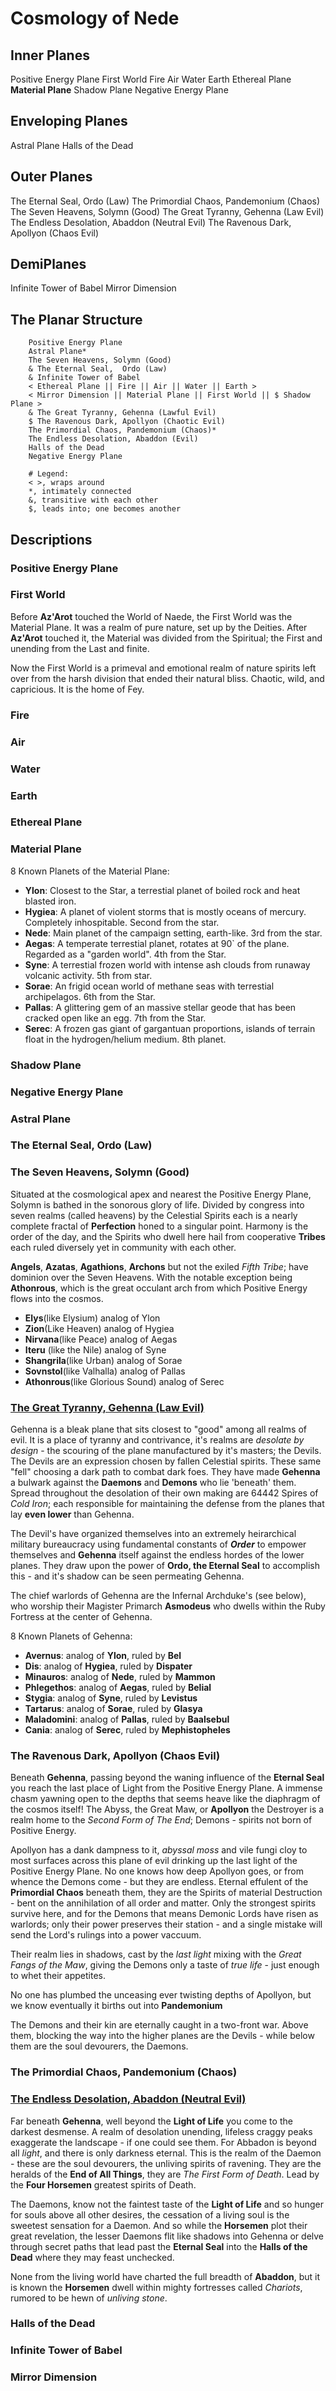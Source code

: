 # Cosmology of Nede

## Inner Planes 
Positive Energy Plane
First World
Fire
Air
Water
Earth
Ethereal Plane
**Material Plane**
Shadow Plane
Negative Energy Plane

## Enveloping Planes
Astral Plane
Halls of the Dead

## Outer Planes

The Eternal Seal,  Ordo (Law)
The Primordial Chaos, Pandemonium (Chaos)
The Seven Heavens, Solymn (Good)
The Great Tyranny, Gehenna (Law Evil)
The Endless Desolation, Abaddon (Neutral Evil)
The Ravenous Dark, Apollyon (Chaos Evil)

## DemiPlanes
Infinite Tower of Babel
Mirror Dimension

## The Planar Structure

```
    Positive Energy Plane
    Astral Plane*
    The Seven Heavens, Solymn (Good)
    & The Eternal Seal,  Ordo (Law) 
    & Infinite Tower of Babel 
    < Ethereal Plane || Fire || Air || Water || Earth >
    < Mirror Dimension || Material Plane || First World || $ Shadow Plane >
    & The Great Tyranny, Gehenna (Lawful Evil) 
    $ The Ravenous Dark, Apollyon (Chaotic Evil)
    The Primordial Chaos, Pandemonium (Chaos)*
    The Endless Desolation, Abaddon (Evil)
    Halls of the Dead
    Negative Energy Plane  

    # Legend: 
    < >, wraps around 
    *, intimately connected 
    &, transitive with each other
    $, leads into; one becomes another
```
## Descriptions

### Positive Energy Plane
### First World
Before **Az'Arot** touched the World of Naede, the First World was the Material Plane. It was a realm of pure nature, set up by the Deities. After **Az'Arot** touched it, the Material was divided from the Spiritual; the First and unending from the Last and finite. 

Now the First World is a primeval and emotional realm of nature spirits left over from the harsh division that ended their natural bliss. Chaotic, wild, and capricious. It is the home of Fey. 
### Fire
### Air
### Water
### Earth
### Ethereal Plane
### **Material Plane**
8 Known Planets of the Material Plane: 
- **Ylon**: Closest to the Star, a terrestial planet of boiled rock and heat blasted iron. 
- **Hygiea**: A planet of violent storms that is mostly oceans of mercury. Completely inhospitable. Second from the star.
- **Nede**: Main planet of the campaign setting, earth-like. 3rd from the star. 
- **Aegas**: A temperate terrestial planet, rotates at 90` of the plane. Regarded as a "garden world". 4th from the Star. 
- **Syne**: A terrestial frozen world with intense ash clouds from runaway volcanic activity. 5th from star.
- **Sorae**: An frigid ocean world of methane seas with terrestial archipelagos. 6th from the Star. 
- **Pallas**: A glittering gem of an massive stellar geode that has been cracked open like an egg. 7th from the Star. 
- **Serec**: A frozen gas giant of gargantuan proportions, islands of terrain float in the hydrogen/helium medium. 8th planet. 
### Shadow Plane
### Negative Energy Plane
### Astral Plane
### The Eternal Seal,  Ordo (Law)
### The Seven Heavens, Solymn (Good)

Situated at the cosmological apex and nearest the Positive Energy Plane, Solymn is bathed in the sonorous glory of life. Divided by congress into seven realms (called heavens) by the Celestial Spirits each is a nearly complete fractal of **Perfection** honed to a singular point. Harmony is the order of the day, and the Spirits who dwell here hail from cooperative **Tribes** each ruled diversely yet in community with each other. 

**Angels**, **Azatas**, **Agathions**, **Archons** but not the exiled *Fifth Tribe*; have dominion over the Seven Heavens. With the notable exception being **Athonrous**, which is the great occulant arch from which Positive Energy flows into the cosmos. 

- **Elys**(like Elysium) analog of Ylon
- **Zion**(Like Heaven) analog of Hygiea
- **Nirvana**(like Peace) analog of Aegas
- **Iteru** (like the Nile) analog of Syne
- **Shangrila**(like Urban) analog of Sorae
- **Sovnstol**(like Valhalla) analog of Pallas
- **Athonrous**(like Glorious Sound) analog of Serec 
### <u>The Great Tyranny, Gehenna (Law Evil)</u>

Gehenna is a bleak plane that sits closest to "good" among all realms of evil. It is a place of tyranny and contrivance, it's realms are *desolate by design* - the scouring of the plane manufactured by it's masters; the Devils. The Devils are an expression chosen by fallen Celestial spirits. These same "fell" choosing a dark path to combat dark foes. They have made **Gehenna** a bulwark against the **Daemons** and **Demons** who lie 'beneath' them. Spread throughout the desolation of their own making are 64442 Spires of *Cold Iron*; each responsible for maintaining the defense from the planes that lay **even lower** than Gehenna. 

The Devil's have organized themselves into an extremely heirarchical military bureaucracy using fundamental constants of ***Order*** to empower themselves and **Gehenna** itself against the endless hordes of the lower planes. They draw upon the power of **Ordo, the Eternal Seal** to accomplish this - and it's shadow can be seen permeating Gehenna. 

The chief warlords of Gehenna are the Infernal Archduke's (see below), who worship their Magister Primarch **Asmodeus** who dwells within the Ruby Fortress at the center of Gehenna. 

8 Known Planets of Gehenna: 
- **Avernus**:      analog of **Ylon**, ruled by **Bel**
- **Dis**:          analog of **Hygiea**, ruled by **Dispater**
- **Minauros**:     analog of **Nede**, ruled by **Mammon**
- **Phlegethos**:   analog of **Aegas**, ruled by **Belial**
- **Stygia**:       analog of **Syne**, ruled by **Levistus**
- **Tartarus**:     analog of **Sorae**, ruled by **Glasya**
- **Maladomini**:   analog of **Pallas**, ruled by **Baalsebul**
- **Cania**:        analog of **Serec**, ruled by **Mephistopheles**

### The Ravenous Dark, Apollyon (Chaos Evil)
Beneath **Gehenna**, passing beyond the waning influence of the **Eternal Seal** you reach the last place of Light from the Positive Energy Plane. A immense chasm yawning open to the depths that seems heave like the diaphragm of the cosmos itself! The Abyss, the Great Maw, or **Apollyon** the Destroyer is a realm home to the *Second Form of The End*; Demons - spirits not born of Positive Energy. 

Apollyon has a dank dampness to it, *abyssal moss* and vile fungi cloy to most surfaces across this plane of evil drinking up the last light of the Positive Energy Plane. No one knows how deep Apollyon goes, or from whence the Demons come - but they are endless. Eternal effulent of the **Primordial Chaos** beneath them, they are the Spirits of material Destruction - bent on the annihilation of all order and matter. Only the strongest spirits survive here, and for the Demons that means Demonic Lords have risen as warlords; only their power preserves their station - and a single mistake will send the Lord's rulings into a power vaccuum. 

Their realm lies in shadows, cast by the *last light* mixing with the *Great Fangs of the Maw*, giving the Demons only a taste of *true life* - just enough to whet their appetites. 

No one has plumbed the unceasing ever twisting depths of Apollyon, but we know eventually it births out into **Pandemonium** 

The Demons and their kin are eternally caught in a two-front war. Above them, blocking the way into the higher planes are the Devils - while below them are the soul devourers, the Daemons.
### The Primordial Chaos, Pandemonium (Chaos)

### <u>The Endless Desolation, Abaddon (Neutral Evil)</u>
Far beneath **Gehenna**, well beyond the **Light of Life** you come to the darkest desmense. A realm of desolation unending, lifeless craggy peaks exaggerate the landscape - if one could see them. For Abbadon is beyond all *light*, and there is only darkness eternal. This is the realm of the Daemon - these are the soul devourers, the unliving spirits of ravening. They are the heralds of the **End of All Things**, they are *The First Form of Death*. Lead by the **Four Horsemen** greatest spirits of Death.  

The Daemons, know not the faintest taste of the **Light of Life** and so hunger for souls above all other desires, the cessation of a living soul is the sweetest sensation for a Daemon. And so while the **Horsemen** plot their great revelation, the lesser Daemons flit like shadows into Gehenna or delve through secret paths that lead past the **Eternal Seal** into the **Halls of the Dead** where they may feast unchecked. 

None from the living world have charted the full breadth of **Abaddon**, but it is known the **Horsemen** dwell within mighty fortresses called *Chariots*, rumored to be hewn of *unliving stone*. 

### Halls of the Dead
### Infinite Tower of Babel
### Mirror Dimension
